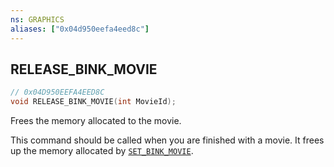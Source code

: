 ```yaml
---
ns: GRAPHICS
aliases: ["0x04d950eefa4eed8c"]
---
```

## RELEASE_BINK_MOVIE

```c
// 0x04D950EEFA4EED8C
void RELEASE_BINK_MOVIE(int MovieId);
```

Frees the memory allocated to the movie.

This command should be called when you are finished with a movie. It frees up the memory allocated by [`SET_BINK_MOVIE`](#_0x338D9F609FD632DB).

